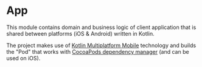 # App

This module contains domain and business logic of client application that is shared between
platforms (iOS & Android) written in Kotlin.

The project makes use of [Kotlin Multiplatform Mobile](https://kotlinlang.org/lp/mobile/) technology
and builds the "Pod" that works with [CocoaPods dependency manager](https://cocoapods.org/) 
(and can be used on iOS).
